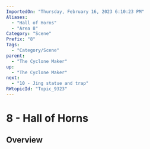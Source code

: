 ```yaml
---
ImportedOn: "Thursday, February 16, 2023 6:10:23 PM"
Aliases:
  - "Hall of Horns"
  - "Area 8"
Category: "Scene"
Prefix: "8"
Tags:
  - "Category/Scene"
parent:
  - "The Cyclone Maker"
up:
  - "The Cyclone Maker"
next:
  - "10 - Jing statue and trap"
RWtopicId: "Topic_9323"
---
```

# 8 - Hall of Horns
## Overview
